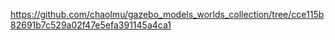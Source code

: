 https://github.com/chaolmu/gazebo_models_worlds_collection/tree/cce115b82691b7c529a02f47e5efa391145a4ca1
